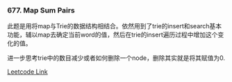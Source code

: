 ### 677. Map Sum Pairs

此题是用将map与Trie的数据结构相结合。依然用到了trie的insert和search基本功能，辅以map去确定当前word的值，然后在trie的insert遍历过程中增加这个变化的值。

进一步思考trie中的数目减少或者如何删除一个node，删除其实就是将其赋值为0.

[Leetcode Link](https://leetcode.com/problems/map-sum-pairs/)
